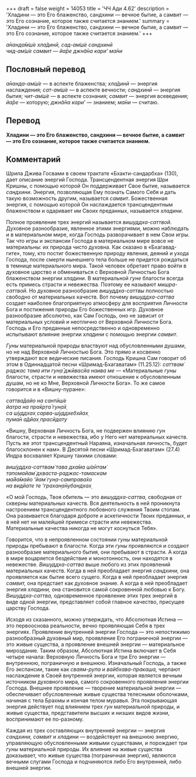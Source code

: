 +++
draft = false
weight = 14053
title = 'ЧЧ Ади 4.62'
description = 'Хладини — это Его блаженство, сандхини — вечное бытие, а самвит — это Его сознание, которое также считается знанием.'
summary = 'Хладини — это Его блаженство, сандхини — вечное бытие, а самвит — это Его сознание, которое также считается знанием.'
+++

_а̄нанда̄м̇ш́е хла̄динӣ, сад-ам̇ш́е сандхинӣ  
чид-ам̇ш́е самвит — йа̄ре джн̃а̄на кари’ ма̄ни_

## Пословный перевод

_а̄нанда_\-_ам̇ш́е_ — в аспекте блаженства; _хла̄динӣ_ — энергия наслаждения; _сат_\-_ам̇ш́е_ — в аспекте вечности; _сандхинӣ_ — энергия бытия; _чит_\-_ам̇ш́е_ — в аспекте сознания; _самвит_ — энергия всеведения; _йа̄ре_ — которую; _джн̃а̄на_ _кари’_ — знанием; _ма̄ни_ — считаю.

## Перевод

**Хладини — это Его блаженство, сандхини — вечное бытие, а самвит — это Его сознание, которое также считается знанием.**

## Комментарий

Шрила Джива Госвами в своем трактате «Бхакти-сандарбха» (130), дает описание энергий Господа. Трансцендентная энергия Шри Кришны, с помощью которой Он поддерживает Свое бытие, называется _сандхини_. Энергия, позволяющая Ему познать Самого Себя и дать такую возможность другим, называется _самвит_. Божественная энергия, с помощью которой Он наслаждается трансцендентным блаженством и одаривает им Своих преданных, называется _хладини_.

Полное проявление трех энергий называется _вишуддха-саттвой_. Духовное разнообразие, явленное этими энергиями, можно наблюдать и в материальном мире, когда Господь разворачивает в нем Свои игры. Так что игры и экспансии Господа в материальном мире вовсе не материальны: их природа чисто духовна. Как сказано в «Бхагавад-гите», тому, кто постиг божественную природу явления, деяний и ухода Господа, после смерти нынешнего тела больше не придется рождаться в темнице материального мира. Такой человек обретает право войти в духовное царство и обмениваться с Верховной Личностью Бога блаженством энергии _хладини_. В материальной _гуне_ благости всегда есть примесь страсти и невежества. Поэтому ее называют _мишра-саттвой_. Но духовное разнообразие _вишуддха-саттвы_ полностью свободно от материальных качеств. Вот почему _вишуддха-саттва_ создает наиболее благоприятную атмосферу для восприятия Личности Бога и постижения природы Его божественных игр. Духовное разнообразие абсолютно, как Сам Господь, оно не зависит от материальных условий и неотлично от Верховной Личности Бога. Господь и Его преданные непосредственно и одновременно испытывают влияние энергии _хладини_ с помощью энергии _самвит_.

_Гуны_ материальной природы властвуют над обусловленными душами, но не над Верховной Личностью Бога. Это прямо и косвенно утверждают все ведические писания. Господь Кришна Сам говорит об этом в Одиннадцатой песни «Шримад-Бхагаватам» (11.25.12): _саттвам̇ раджас тама ити гун̣а̄ джӣвасйа наива ме —_ «Материальные _гуны_ благости, страсти и невежества имеют отношение к обусловленным душам, но не ко Мне, Верховной Личности Бога». То же самое говорится и в «Вишну-пуране»:

_саттва̄дайо на сантӣш́е  
йатра на пра̄кр̣та̄ гун̣а̄х̣  
са ш́уддхах̣ сарва-ш́уддхебхйах̣  
пума̄н а̄дйах̣ прасӣдату_

«Вишну, Верховная Личность Бога, не подвержен влиянию _гун_ благости, страсти и невежества, ибо у Него нет материальных качеств. Пусть же этот трансцендентный Нараяна, изначальная личность, будет благосклонен к нам». В Десятой песни «Шримад-Бхагаватам» (27.4) Индра восхваляет Кришну такими словами:

_виш́уддха-саттвам̇ тава дха̄ма ш́а̄нтам̇  
тапомайам̇ дхваста-раджас-тамаскам  
ма̄йа̄майо ’йам̇ гун̣а-самправа̄хо  
на видйате те ’грахан̣а̄нубандхах̣_

«О мой Господь, Твоя обитель — это _вишуддха-саттва,_ свободная от скверны материальных качеств. Вся деятельность в ней проникнута настроением трансцендентного любовного служения Твоим стопам. Она развивается благодаря доброте и аскетичности Твоих преданных, и в ней нет ни малейшей примеси страсти или невежества. Материальные качества никогда не могут коснуться Тебя».

Говорится, что в непроявленном состоянии _гуны_ материальной природы пребывают в благости. Когда эти _гуны_ проявляются и создают разнообразие материального бытия, они пребывают в страсти. А когда в мире воцаряется бездействие и монотонность, они находятся в невежестве. _Вишуддха-саттва_ выше любого из этих проявлений материальных качеств. Когда в ней преобладает энергия _сандхини,_ она проявляется как бытие всего сущего. Когда в ней преобладает энергия _самвит,_ она предстает как духовное знание. А когда в ней преобладает энергия _хладини,_ она становится самой сокровенной любовью к Богу. _Вишуддха-саттва,_ одновременное проявление этих трех энергий в виде одной энергии, представляет собой главное качество, присущее царству Господа.

Исходя из сказанного, можно утверждать, что Абсолютная Истина — это первооснова реальности, вечно проявляющая Себя в трех энергиях. Проявление внутренней энергии Господа — это непостижимо разнообразный духовный мир, проявление Его пограничной энергии — это живые существа, а проявление внешней энергии — материальное мироздание. Таким образом, Абсолютная Истина включает в Себя четыре начала: Верховную Личность Бога и три Его энергии — внутреннюю, пограничную и внешнюю. Изначальный Господь, а также Его экспансии, такие как _сваям-рупа_ и _вайбхава-пракаша,_ черпают наслаждение в Своей внутренней энергии, которая является вечным источником духовного мира, самого сокровенного проявления энергии Господа. Внешнее проявление — творение материальной энергии — обеспечивает обусловленные живые существа телесными оболочками, начиная с тела Брахмы и кончая телом муравья. Эта покрывающая энергия действует под влиянием трех _гун_ материальной природы, и живые существа, представители высших и низших видов жизни, воспринимают ее по-разному.

Каждая из трех составляющих внутренней энергии — энергия _сандхини, самвит_ и _хладини_ — воздействует на внешнюю энергию, управляющую обусловленными живыми существами, и порождает три _гуны_ материальной природы. Их влияние на живые существа доказывает, что живые существа (пограничная энергия), являются вечными слугами Господа и подчиняются либо Его внутренней, либо внешней энергии.
